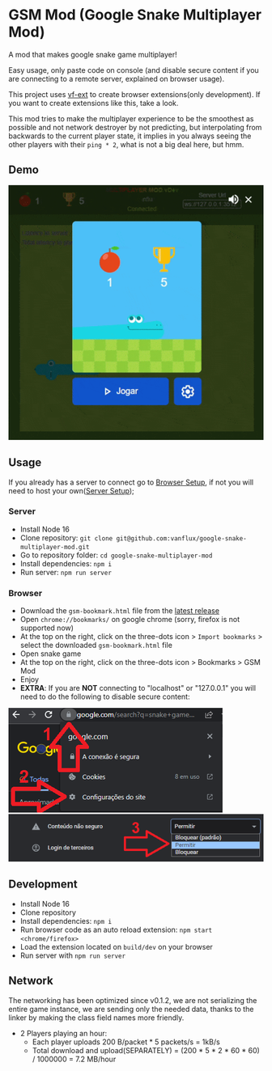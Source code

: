 # GSM Mod (Google Snake Multiplayer Mod)

A mod that makes google snake game multiplayer!

Easy usage, only paste code on console (and disable secure content if you are connecting to a remote server, explained on browser usage).

This project uses [vf-ext](https://github.com/vanflux/vf-ext) to create browser extensions(only development). If you want to create extensions like this, take a look.

This mod tries to make the multiplayer experience to be the smoothest as possible and not network destroyer by not predicting, but interpolating from backwards to the current player state, it implies in you always seeing the other players with their `ping * 2`, what is not a big deal here, but hmm.

## Demo

![Demo gif](docs/gifs/demo.gif)

## Usage

If you already has a server to connect go to [Browser Setup](#browser-setup), if not you will need to host your own([Server Setup](#server-setup));

### Server

- Install Node 16
- Clone repository: `git clone git@github.com:vanflux/google-snake-multiplayer-mod.git`
- Go to repository folder: `cd google-snake-multiplayer-mod`
- Install dependencies: `npm i`
- Run server: `npm run server`

### Browser

- Download the `gsm-bookmark.html` file from the [latest release](https://github.com/vanflux/google-snake-multiplayer-mod/releases)
- Open `chrome://bookmarks/` on google chrome (sorry, firefox is not supported now)
- At the top on the right, click on the three-dots icon > `Import bookmarks` > select the downloaded `gsm-bookmark.html` file
- Open snake game
- At the top on the right, click on the three-dots icon > Bookmarks > GSM Mod
- Enjoy
- **EXTRA**: If you are **NOT** connecting to "localhost" or "127.0.0.1" you will need to do the following to disable secure content:

![Insecure content step 1](docs/images/insecure-content-1.png)
![Insecure content step 2](docs/images/insecure-content-2.png)

## Development

- Install Node 16
- Clone repository
- Install dependencies: `npm i`
- Run browser code as an auto reload extension: `npm start <chrome/firefox>`
- Load the extension located on `build/dev` on your browser
- Run server with `npm run server`

## Network

The networking has been optimized since v0.1.2, we are not serializing the entire game instance, we are sending only the needed data, thanks to the linker by making the class field names more friendly.

- 2 Players playing an hour:
  - Each player uploads 200 B/packet * 5 packets/s = 1kB/s
  - Total download and upload(SEPARATELY) = (200 * 5 * 2 * 60 * 60) / 1000000 = 7.2 MB/hour
